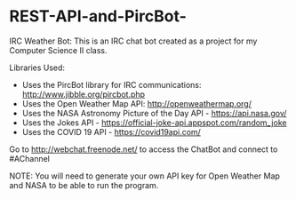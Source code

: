 # REST-API-and-PircBot-
IRC Weather Bot: This is an IRC chat bot created as a project for my Computer Science II class.

Libraries Used:
- Uses the PircBot library for IRC communications: http://www.jibble.org/pircbot.php
- Uses the Open Weather Map API: http://openweathermap.org/
- Uses the NASA Astronomy Picture of the Day API - https://api.nasa.gov/
- Uses the Jokes API - https://official-joke-api.appspot.com/random_joke
- Uses the COVID 19 API - https://covid19api.com/

Go to http://webchat.freenode.net/ to access the ChatBot and connect to #AChannel

NOTE: You will need to generate your own API key for Open Weather Map and NASA to be able to run the program.
